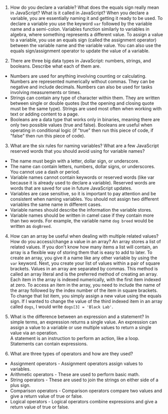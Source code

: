 1.  How do you declare a variable? What does the equals sign really mean in JavaScript? What is it called in JavaScript?
When you declare a variable, you are essentially naming it and getting it ready to be used. To declare a variable you use the keyword `var` followed by the variable name and a semi-colon. Variables function similarly to variables in algebra, where something represents a different value. To assign a value to a variable, you use an equals sign (called the assignment operator) between the variable name and the variable value. You can also use the equals sign/assignment operator to update the value of a variable.

2.  There are three big data types in JavaScript: numbers, strings, and booleans. Describe what each of them are.
* Numbers are used for anything involving counting or calculating. Numbers are represented numerically without commas. They can be negative and include decimals. Numbers can also be used for tasks involving measurements or times.
* Strings can contain any type of character within them. They are written between single or double quotes (but the opening and closing quote must be the same type). Strings are used most often when working with text or adding content to a page.
* Booleans are a data type that works only in binaries, meaning there are only two possible values (true and false). Booleans are useful when operating in conditional logic (if "true" then run this piece of code, if "false" then run this piece of code).

3.  What are the six rules for naming variables? What are a few JavaScript reserved words that you should avoid using for variable names?
* The name must begin with a letter, dollar sign, or underscore.
* The name can contain letters, numbers, dollar signs, or underscores. You cannot use a dash or period.
* Variable names cannot contain keywords or reserved words (like var because it is already used to declare a variable). Reserved words are words that are saved for use in future JavaScript updates.
* Variables are case sensitive, so it is important to pay attention and be consistent when naming variables. You should not assign two different variables the same name in different cases.
* Variable names should describe the information the variable stores.
* Variable names should be written in camel case if they contain more than two words. For example, the variable name `dog breed` would be written as `dogBreed`.


4.  How can an array be useful when dealing with multiple related values? How do you access/change a value in an array?
An array stores a list of related values. If you don't know how many items a list will contain, an array is a flexible way of storing them that is easy to add to later. To create an array, you give it a name like any other variable by using the `var` keyword. Next, you create your list of values within a pair of square brackets. Values in an array are separated by commas. This method is called an array literal and is the preferred method of creating an array. Each item in the array is indexed numerically, with the first item indexed at zero. To access an item in the array, you need to include the name of the array followed by the index number of the item in square brackets. To change that list item, you simply assign a new value using the equals sign. If I wanted to change the value of the third indexed item in an array called `dogs`, I would write `dogs[3] = 'Black Lab'`.


5.  What is the difference between an expression and a statement?
In simple terms, an expression returns a single value. An expression can assign a value to a variable or use multiple values to return a single value via an operation. <br>
A statement is an instruction to perform an action, like a loop. Statements can contain expressions.

6.  What are three types of operators and how are they used?
* Assignment operators - Assignment operators assign values to variables.
* Arithmetic operators - These are used to perform basic math.
* String operators - These are used to join the strings on either side of a plus sign.
* Comparison operators - Comparison operators compare two values and give a return value of true or false.
* Logical operators - Logical operators combine expressions and give a return value of true or false.
